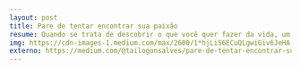 ```yaml
---
layout: post
title: Pare de tentar encontrar sua paixão
resume: Quando se trata de descobrir o que você quer fazer da vida, um dos conselhos mais comuns é: “Apenas siga sua paixão!”
img: https://cdn-images-1.medium.com/max/2600/1*hjLiS6ECuQLgwiGiv6JeHA.jpeg
externo: https://medium.com/@tailogonsalves/pare-de-tentar-encontrar-sua-paix%C3%A3o-1ad01f0ee746
---
```

